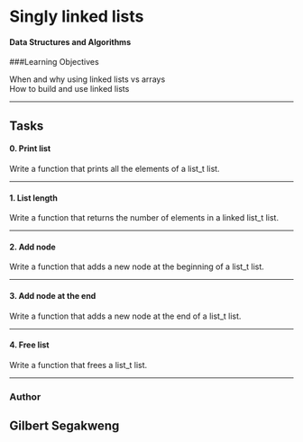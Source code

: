 # Singly linked lists

#### Data Structures and Algorithms

###Learning Objectives

When and why using linked lists vs arrays  
How to build and use linked lists  

---

## Tasks

#### 0. Print list  
Write a function that prints all the elements of a list_t list.

---

#### 1. List length  
Write a function that returns the number of elements in a linked list_t list.

---

#### 2. Add node  
Write a function that adds a new node at the beginning of a list_t list.

---

#### 3. Add node at the end  
Write a function that adds a new node at the end of a list_t list.

---

#### 4. Free list  
Write a function that frees a list_t list.

---

### Author  

Gilbert Segakweng
---
